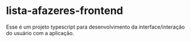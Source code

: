 # lista-afazeres-frontend
Esse é um projeto typescript para desenvolvimento da interface/interação do usuário com a aplicação.  
